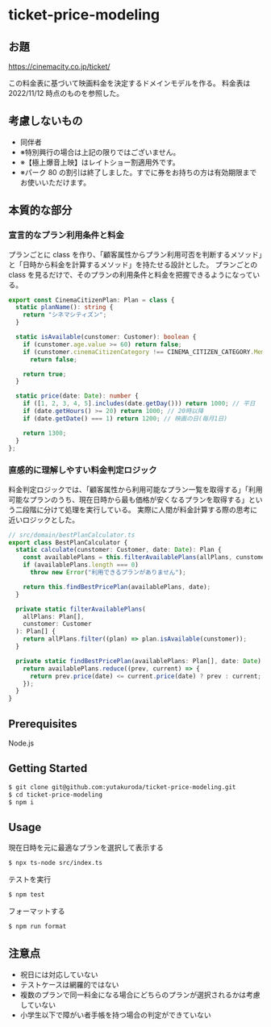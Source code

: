 # ticket-price-modeling

## お題

https://cinemacity.co.jp/ticket/

この料金表に基づいて映画料金を決定するドメインモデルを作る。
料金表は 2022/11/12 時点のものを参照した。

## 考慮しないもの

- 同伴者
- ※特別興行の場合は上記の限りではございません。
- ※【極上爆音上映】はレイトショー割適用外です。
- ※パーク 80 の割引は終了しました。すでに券をお持ちの方は有効期限までお使いいただけます。

## 本質的な部分

### 宣言的なプラン利用条件と料金

プランごとに class を作り、「顧客属性からプラン利用可否を判断するメソッド」と「日時から料金を計算するメソッド」を持たせる設計とした。
プランごとの class を見るだけで、そのプランの利用条件と料金を把握できるようになっている。

```TypeScript
export const CinemaCitizenPlan: Plan = class {
  static planName(): string {
    return "シネマシティズン";
  }

  static isAvailable(cunstomer: Customer): boolean {
    if (cunstomer.age.value >= 60) return false;
    if (cunstomer.cinemaCitizenCategory !== CINEMA_CITIZEN_CATEGORY.Member)
      return false;

    return true;
  }

  static price(date: Date): number {
    if ([1, 2, 3, 4, 5].includes(date.getDay())) return 1000; // 平日
    if (date.getHours() >= 20) return 1000; // 20時以降
    if (date.getDate() === 1) return 1200; // 映画の日(毎月1日)

    return 1300;
  }
};

```

### 直感的に理解しやすい料金判定ロジック

料金判定ロジックでは、「顧客属性から利用可能なプラン一覧を取得する」「利用可能なプランのうち、現在日時から最も価格が安くなるプランを取得する」という二段階に分けて処理を実行している。
実際に人間が料金計算する際の思考に近いロジックとした。

```TypeScript
// src/domain/bestPlanCalculator.ts
export class BestPlanCalculator {
  static calculate(cunstomer: Customer, date: Date): Plan {
    const availablePlans = this.filterAvailablePlans(allPlans, cunstomer);
    if (availablePlans.length === 0)
      throw new Error("利用できるプランがありません");

    return this.findBestPricePlan(availablePlans, date);
  }

  private static filterAvailablePlans(
    allPlans: Plan[],
    cunstomer: Customer
  ): Plan[] {
    return allPlans.filter((plan) => plan.isAvailable(cunstomer));
  }

  private static findBestPricePlan(availablePlans: Plan[], date: Date): Plan {
    return availablePlans.reduce((prev, current) => {
      return prev.price(date) <= current.price(date) ? prev : current;
    });
  }
}
```

## Prerequisites

Node.js

## Getting Started

```bash
$ git clone git@github.com:yutakuroda/ticket-price-modeling.git
$ cd ticket-price-modeling
$ npm i
```

## Usage

現在日時を元に最適なプランを選択して表示する

```bash
$ npx ts-node src/index.ts
```

テストを実行

```bash
$ npm test
```

フォーマットする

```bash
$ npm run format
```

## 注意点

- 祝日には対応していない
- テストケースは網羅的ではない
- 複数のプランで同一料金になる場合にどちらのプランが選択されるかは考慮していない
- 小学生以下で障がい者手帳を持つ場合の判定ができていない

